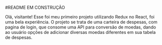 #README EM CONSTRUÇÃO

 Olá, visitante!
Esse foi meu primeiro projeto utilizando Redux no React, foi uma bela experiência.
O projeto se trata de uma carteira de despesas, com pagina de login, que consome uma API para conversão de moedas,
dando ao usuário opções de adicionar diversas moedas diferentes em sua tabela de despesas.

